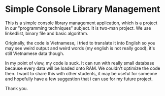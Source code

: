 # Simple Console Library Management
This is a simple console library management application, which is a project in our "programming techniques" subject.
It is two-man project. We use linkedlist, binary file and basic algorithm.

Originally, the code is Vietnamese, i tried to translate it into English so you may see weird output and weird words (my english is not really good), it's still Vietnamese data though.

In my point of view, my code is suck. It can run with really small database because every data will be loaded onto RAM. We couldn't optimize the code then. I want to share this with other students, it may be useful for someone and hopefully have a few suggestion that i can use for my future project.

Thank you.
